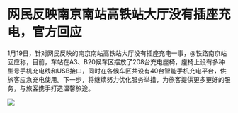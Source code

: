# 网民反映南京南站高铁站大厅没有插座充电，官方回应

1月19日，针对网民反映的南京南站高铁站大厅没有插座充电一事，@铁路南京站
回应称，目前，车站在A3、B20候车区摆放了208台充电座椅，座椅上设有多种型号手机充电线和USB接口，同时在各候车区共设有40台智能手机充电平台，供旅客应急充电使用。下一步，将继续努力优化服务举措，为旅客提供更多更好的服务，与旅客携手打造温馨旅途。

![](https://inews.gtimg.com/newsapp_bt/0/15618471689/1000)
​

